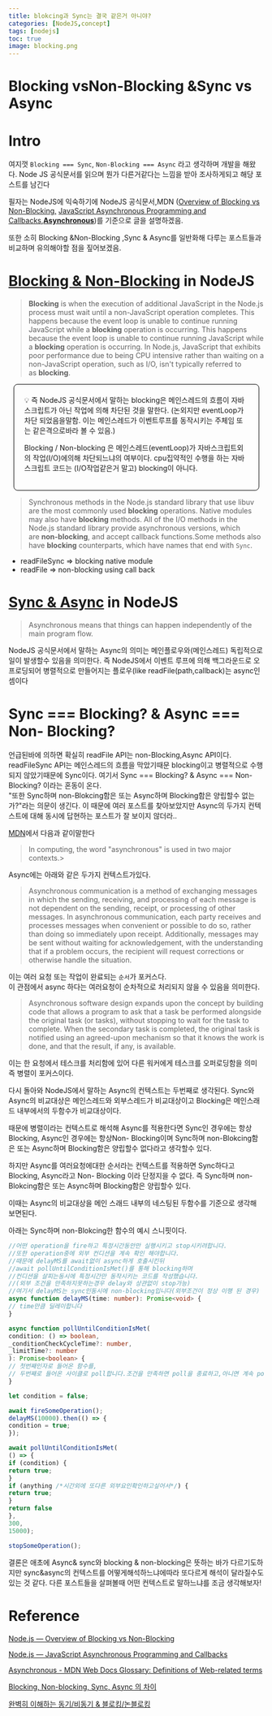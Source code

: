 ```yaml
---
title: blokcing과 Sync는 결국 같은거 아니야?
categories: [NodeJS,concept]
tags: [nodejs]
toc: true
image: blocking.png 
---
```


# Blocking vsNon-Blocking &Sync vs Async

# Intro

여지껏 `Blocking === Sync`,  `Non-Blocking === Async` 라고 생각하며 개발을 해왔다.
Node JS 공식문서를 읽으며 뭔가 다른거같다는 느낌을 받아 조사하게되고 해당 포스트를 남긴다

필자는 NodeJS에 익숙하기에 NodeJS 공식문서,MDN ([Overview of Blocking vs Non-Blocking,](https://nodejs.org/en/learn/asynchronous-work/overview-of-blocking-vs-non-blocking) [JavaScript Asynchronous Programming and Callbacks](https://nodejs.org/en/learn/asynchronous-work/javascript-asynchronous-programming-and-callbacks),**[Asynchronous](https://developer.mozilla.org/en-US/docs/Glossary/Asynchronous#in_software_design)**)를 기준으로 글을 설명하겠음.

또한 소히 Blocking &Non-Blocking ,Sync & Async를 일반화해 다루는 포스트들과 비교하며 유의해야할 점을 짚어보겠음.

# [Blocking & Non-Blocking](https://nodejs.org/en/learn/asynchronous-work/overview-of-blocking-vs-non-blocking) in NodeJS

> **Blocking** is when the execution of additional JavaScript in the Node.js process must wait until a non-JavaScript operation completes. This happens because the event loop is unable to continue running JavaScript while a **blocking** operation is occurring.
This happens because the event loop is unable to continue running JavaScript while a **blocking** operation is occurring.
In Node.js, JavaScript that exhibits poor performance due to being CPU intensive rather than waiting on a non-JavaScript operation, such as I/O, isn't typically referred to as **blocking**.
>

<div style="border: 1px solid black; padding: 20px; margin: 10px; radious ; border-radius: 8px;">
💡 즉 NodeJS 공식문서에서 말하는 blocking은 메인스레드의 흐름이 자바스크립트가 아닌 작업에 의해 차단된 것을 말한다. (논외지만 eventLoop가 차단 되었음을말함. 이는 메인스레드가 이벤트루프를 동작시키는 주체임 또는 같은격으로바라 볼 수 있음.)

Blocking / Non-blocking 은 메인스레드(eventLoop)가 자바스크립트외의 작업(I/O)에의해 차단되느냐의 여부이다.
cpu집약적인 수행을 하는 자바스크립트 코드는 (I/O작업같은거 말고) blocking이 아니다.
</div>

> Synchronous methods in the Node.js standard library that use libuv are the most commonly used **blocking** operations. Native modules may also have **blocking** methods.
All of the I/O methods in the Node.js standard library provide asynchronous versions,
which are **non-blocking**, and accept callback functions.Some methods also have **blocking** counterparts, which have names that end with `Sync`.
>

- readFileSync ⇒ blocking native module
- readFile ⇒ non-blocking using call back

# [Sync & Async](https://nodejs.org/en/learn/asynchronous-work/javascript-asynchronous-programming-and-callbacks) in NodeJS

> Asynchronous means that things can happen independently of the main program flow.
>

NodeJS 공식문서에서 말하는 Async의 의미는 메인플로우와(메인스레드) 독립적으로 일이 발생할수 있음을 의미한다.
즉 NodeJS에서 이벤트 루프에 의해 백그라운드로 오프로딩되어  병렬적으로 만들어지는 플로우(like readFile(path,callback)는 async인 셈이다

# Sync ===  Blocking? & Async === Non- Blocking?

언급된바에 의하면 확실히 readFile API는 non-Blocking,Async API이다.
readFileSync API는  메인스레드의 흐름을 막았기때문 blocking이고 병렬적으로 수행되지 않았기때문에 Sync이다. 여기서  Sync ===  Blocking? & Async === Non- Blocking? 이라는 혼동이 온다.<br>
"또한 Sync하며 non-Blokcing함은 또는 Async하며 Blocking함은 양립할수 없는가?"라는 의문이 생긴다.
이 때문에 여러 포스트를 찾아보았지만 Async의 두가지 컨텍스트에 대해 동시에 답현하는 포스트가 잘 보이지 않더라..

[MDN](https://developer.mozilla.org/en-US/docs/Glossary/Asynchronous#in_software_design)에서 다음과 같이말한다

> In computing, the word "asynchronous" is used in two major contexts.>

Async에는 아래와 같은 두가지 컨텍스트가있다.

> Asynchronous communication is a method of exchanging messages in which the sending, receiving, and processing of each message is not dependent on the sending, receipt, or processing of other messages. In asynchronous communication, each party receives and processes messages when convenient or possible to do so, rather than doing so immediately upon receipt. Additionally, messages may be sent without waiting for acknowledgement, with the understanding that if a problem occurs, the recipient will request corrections or otherwise handle the situation.
>

이는 여러 요청 또는 작업이 완료되는 `순서`가 포커스다.<br>
이 관점에서 async 하다는 여러요청이 순차적으로 처리되지 않을 수 있음을 의미한다.

> Asynchronous software design expands upon the concept by building code that allows a program to ask that a task be performed alongside the original task (or tasks), without stopping to wait for the task to complete. When the secondary task is completed, the original task is notified using an agreed-upon mechanism so that it knows the work is done, and that the result, if any, is available.
>

이는 한 요청에서 테스크를 처리함에 있어 다른 워커에게 테스크를 오퍼로딩함을 의미 즉 병렬이 포커스이다.

다시 돌아와 NodeJS에서 말하는 Async의 컨텍스트는 두번째로 생각된다.
Sync와 Async의 비교대상은 메인스레드와 외부스레드가 비교대상이고
Blocking은 메인스래드 내부에서의 두함수가 비교대상이다.

때문에 병렬이라는 컨텍스트로 해석해 Async를 적용한다면
Sync인 경우에는 항상 Blocking,  Async인 경우에는 항상Non- Blocking이며
Sync하며 non-Blokcing함은 또는 Async하며 Blocking함은 양립할수 없다라고 생각할수 있다.

하지만 Async를 여러요청에대한 순서라는 컨텍스트를 적용하면
Sync하다고 Blocking,  Async라고 Non- Blocking 이라 단정지을  수 없다.
즉 Sync하며 non-Blokcing함은 또는 Async하며 Blocking함은 양립할수 있다.

이때는 Async의 비교대상을  메인 스래드 내부의 네스팅된 두함수를 기준으로 생각해 보면된다.

아래는 Sync하며 non-Blokcing한 함수의 예시 스니핏이다.

```ts
//어떤 operation을 fire하고 특정시간동안만 실행시키고 stop시키려합니다.
//또한 operation중에 외부 컨디션을 계속 확인 해야합니다.
//때문에 delayMS를 await없이 async하게 호출시킨뒤
//await pollUntilConditionIsMet()를 통해 blocking하며
//컨디션을 살피는동시에 특정시간만 동작시키는 코드를 작성했습니다.
//(외부 조건을 만족하지못하는경우 delay와 상관없이 stop가능)
//여기서 delayMS는 sync인동시에 non-blocking입니다(외부조건이 정상 이행 된 경우)
async function delayMS(time: number): Promise<void> {
// time만큼 딜레이합니다
}

async function pollUntilConditionIsMet(
condition: () => boolean,
_conditionCheckCycleTime?: number,
_limitTime?: number
): Promise<boolean> {
// 첫번째인자로 들어온 함수를,
// 두번째로 들어온 사이클로 poll합니다.조건을 만족하면 poll을 종료하고,아니면 계속 poll합니다
}

let condition = false;

await fireSomeOperation();
delayMS(10000).then(() => {
condition = true;
});

await pollUntilConditionIsMet(
() => {
if (condition) {
return true;
}
if (anything /*시간외에 또다른 외부요인확인하고싶어서*/) {
return true;
}
return false
},
300,
15000);

stopSomeOperation();
```

결론은 애초에 Async& sync와 blocking & non-blocking은 뜻하는 바가 다르기도하지만
sync&async의 컨텍스트를 어떻게해석하느냐에따라 또다르게 해석이 달라질수도 있는 것 같다.
다른 포스트들을 살펴볼때 어떤 컨텍스트로 말하느냐를 조금 생각해보자!

# Reference

[Node.js — Overview of Blocking vs Non-Blocking](https://nodejs.org/en/learn/asynchronous-work/overview-of-blocking-vs-non-blocking)

[Node.js — JavaScript Asynchronous Programming and Callbacks](https://nodejs.org/en/learn/asynchronous-work/javascript-asynchronous-programming-and-callbacks)

[Asynchronous - MDN Web Docs Glossary: Definitions of Web-related terms](https://developer.mozilla.org/en-US/docs/Glossary/Asynchronous)

[Blocking, Non-blocking, Sync, Async 의 차이](https://jh-7.tistory.com/25)

[완벽히 이해하는 동기/비동기 & 블로킹/논블로킹](https://inpa.tistory.com/entry/👩‍💻-동기비동기-블로킹논블로킹-개념-정리)
